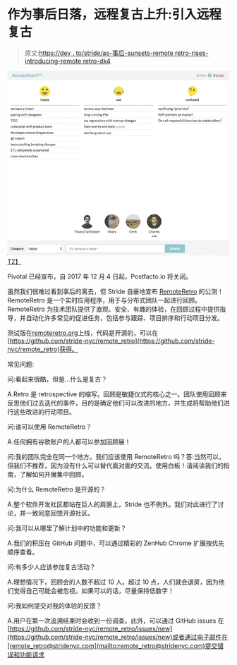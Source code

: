 # 作为事后日落，远程复古上升:引入远程复古

> 原文:[https://dev . to/stride/as-事后-sunsets-remote retro-rises-introducing-remote retro-dk4](https://dev.to/stride/as-postfacto-sunsets-remoteretro-rises-introducing-remoteretro-dk4)

[![As Postfacto Sunsets, RemoteRetro Rises: Introducing RemoteRetro](img/01939daa00f610cc6d73f34626f328cd.png)T2】](https://www.stridenyc.com/blog/postfacto-sunsets-remoteretro-rises)

Pivotal 已经宣布，自 2017 年 12 月 4 日起，Postfacto.io 将关闭。

虽然我们很难过看到事后的离去，但 Stride 自豪地宣布 [RemoteRetro](https://remoteretro.org/) 的公测！RemoteRetro 是一个实时应用程序，用于与分布式团队一起进行回顾。RemoteRetro 为技术团队提供了直观、安全、有趣的体验，在回顾过程中提供指导，并自动化许多常见的促进任务，包括参与跟踪、项目排序和行动项目分发。

测试版在[remoteretro.org](https://remoteretro.org/)上线，代码是开源的，可以在[https://github.com/stride-nyc/remote_retro](https://github.com/stride-nyc/remote_retro)获得。

常见问题:

问:看起来很酷，但是...什么是复古？

A.Retro 是 retrospective 的缩写。回顾是敏捷仪式的核心之一。团队使用回顾来反思他们过去迭代的事件，目的是确定他们可以改进的地方，并生成将帮助他们进行这些改进的行动项目。

问:谁可以使用 RemoteRetro？

A.任何拥有谷歌账户的人都可以参加回顾展！

问:我的团队完全在同一个地方。我们应该使用 RemoteRetro 吗？答:当然可以，但我们不推荐，因为没有什么可以替代面对面的交流。使用白板！请阅读我们的指南，了解如何开展集中回顾。

问:为什么 RemoteRetro 是开源的？

A.整个软件开发社区都站在巨人的肩膀上，Stride 也不例外。我们对此进行了讨论，并一致同意回馈开源社区。

问:我可以从哪里了解计划中的功能和更新？

A.我们的积压在 GitHub 问题中，可以通过精彩的 ZenHub Chrome 扩展按优先顺序查看。

问:有多少人应该参加复古活动？

A.理想情况下，回顾会的人数不超过 10 人。超过 10 点，人们就会退房，因为他们觉得自己可能会被忽视。如果可以的话，尽量保持低数字！

问:我如何提交对我的体验的反馈？

A.用户在第一次追溯结束时会收到一份调查。此外，可以通过 GitHub issues 在[https://github.com/stride-nyc/remote_retro/issues/new](https://github.com/stride-nyc/remote_retro/issues/new)或者通过电子邮件在[remote_retro@stridenyc.com](mailto:remote_retro@stridenyc.com)提交错误和功能请求